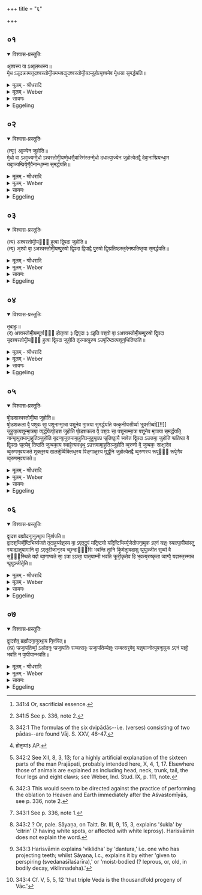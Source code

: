 +++
title = "६"

+++


## ०१


<details open><summary>विश्वास-प्रस्तुतिः</summary>

अ᳘श्वस्य वा ऽआ᳘लब्धस्य॥  
मे᳘ध ऽउ᳘दक्रामत्त᳘दश्वस्तोमी᳘यमभवद्य᳘दश्वस्तोमी᳘यञ्जुहोत्य᳘श्वमेव मे᳘धसा स᳘मर्द्धयति॥
</details>

<details><summary>मूलम् - श्रीधरादि</summary>

अ᳘श्वस्य वा ऽआ᳘लब्धस्य॥  
मे᳘ध ऽउ᳘दक्रामत्त᳘दश्वस्तोमी᳘यमभवद्य᳘दश्वस्तोमी᳘यञ्जुहोत्य᳘श्वमेव मे᳘धसा स᳘मर्द्धयति॥
</details>

<details><summary>मूलम् - Weber</summary>

अ᳘श्वस्य वा आ᳘लब्धस्य॥  
मे᳘ध उ᳘दक्रामत्त᳘दश्वस्तोमी᳘यमभवद्य᳘दश्वस्तोमी᳘यं जुहोत्य᳘श्वमेव मे᳘धसा स᳘मर्धयति॥
</details>

<details><summary>सायणः</summary>

…
</details>

<details><summary>Eggeling</summary>

1. When the horse was slaughtered, the life-sap [^egg_871] went out of it; it became the Aśvastomīya (set of oblations [^egg_872]): when he offers the Aśvastomīya (oblations) he indeed supplies the horse with life-sap.

[^egg_871]: 341:4 Or, sacrificial essence.

[^egg_872]: 341:5 See p. 336, note 2.
</details>


## ०२


<details open><summary>विश्वास-प्रस्तुतिः</summary>

(त्या᳘) आ᳘ज्येन जुहोति॥  
मे᳘धो वा ऽआ᳘ज्यम्मे᳘धो ऽश्वस्तोमी᳘यम्मे᳘धसै᳘वास्मिंस्तन्मे᳘धो दधात्या᳘ज्येन जुहोत्येतद्वै᳘ देवा᳘नाप्प्रियन्धा᳘म यदा᳘ज्यम्प्रिये᳘णै᳘वैनान्धा᳘म्ना स᳘मर्द्धयति॥
</details>

<details><summary>मूलम् - श्रीधरादि</summary>

(त्या᳘) आ᳘ज्येन जुहोति॥  
मे᳘धो वा ऽआ᳘ज्यम्मे᳘धो ऽश्वस्तोमी᳘यम्मे᳘धसै᳘वास्मिंस्तन्मे᳘धो दधात्या᳘ज्येन जुहोत्येतद्वै᳘ देवा᳘नाप्प्रियन्धा᳘म यदा᳘ज्यम्प्रिये᳘णै᳘वैनान्धा᳘म्ना स᳘मर्द्धयति॥
</details>

<details><summary>मूलम् - Weber</summary>

आ᳘ज्येन जुहोति॥  
मे᳘धो वा आ᳘ज्यम् मे᳘धोऽश्वस्तोमी᳘यम् मे᳘धसैॗवास्मिंस्तन्मे᳘धो दधात्या᳘ज्येन जुहोत्येतद्वै᳘ देवा᳘नाम् प्रियं धा᳘म यदा᳘ज्यम् प्रिये᳘णैॗवैनान्धा᳘म्ना स᳘मर्धयति॥
</details>

<details><summary>सायणः</summary>

…
</details>

<details><summary>Eggeling</summary>

2. He performs it with ghee; for ghee is life-sap, and the Aśvastomīya is life-sap: by means of life-sap

he thus puts life-sap into it. He performs with ghee, for that--to wit, ghee--is the favourite resource of the gods: he thus supplies them with their favourite resource.
</details>


## ०३


<details open><summary>विश्वास-प्रस्तुतिः</summary>

(त्य) अश्वस्तोमी᳘यᳫँ᳭ हुत्वा द्वि᳘पदा जुहोति॥  
(त्य᳘) अ᳘श्वो वा᳘ ऽअश्वस्तोमी᳘यम्पु᳘रुषो द्वि᳘पदा द्विपाद्वै पु᳘रुषो द्वि᳘प्प्रतिष्ठस्त᳘देनम्प्रतिष्ठ᳘या स᳘मर्द्धयति॥
</details>

<details><summary>मूलम् - श्रीधरादि</summary>

(त्य) अश्वस्तोमी᳘यᳫँ᳭ हुत्वा द्वि᳘पदा जुहोति॥  
(त्य᳘) अ᳘श्वो वा᳘ ऽअश्वस्तोमी᳘यम्पु᳘रुषो द्वि᳘पदा द्विपाद्वै पु᳘रुषो द्वि᳘प्प्रतिष्ठस्त᳘देनम्प्रतिष्ठ᳘या स᳘मर्द्धयति॥
</details>

<details><summary>मूलम् - Weber</summary>

अश्वस्तोमी᳘यᳫं हुत्वा द्वि᳘पदा जुहोति॥  
अ᳘श्वो वा᳘ अश्वस्तोमी᳘यम् पु᳘रुषो द्वि᳘पदा द्विपाद्वै पु᳘रुषो द्वि᳘प्रतिष्ठस्त᳘देनम् प्रतिष्ठ᳘या स᳘मर्धयति॥
</details>

<details><summary>सायणः</summary>

…
</details>

<details><summary>Eggeling</summary>

3. Having performed the Aśvastomīya (set of) oblations, he offers the Dvipadās [^egg_873]; for the Aśvastomīya is the horse, and the Dvipadā is man, for man is two-footed (dvipād), supported on two (feet): he thus supplies him with a support.

[^egg_873]: 342:1 The formulas of the six dvipādās--i.e. (verses) consisting of two pādas--are found Vāj. S. XXV, 46-47.
</details>


## ०४


<details open><summary>विश्वास-प्रस्तुतिः</summary>

त᳘दाहुः॥  
(र) अश्वस्तोमी᳘यम्पू᳘र्व्वᳫँ᳭ होत᳘व्यां ३ द्विप᳘दा ३ ऽइ᳘ति पश᳘वो वा᳘ ऽअश्वस्तोमी᳘यम्पु᳘रुषो द्वि᳘पदा य᳘दश्वस्तोमी᳘यᳫँ᳭ हुत्वा द्वि᳘पदा जुहो᳘ति त᳘स्मात्पु᳘रुष ऽउप᳘रिष्टात्पशून᳘धितिष्ठति॥
</details>

<details><summary>मूलम् - श्रीधरादि</summary>

त᳘दाहुः॥  
(र) अश्वस्तोमी᳘यम्पू᳘र्व्वᳫँ᳭ होत᳘व्यां ३ द्विप᳘दा ३ ऽइ᳘ति पश᳘वो वा᳘ ऽअश्वस्तोमी᳘यम्पु᳘रुषो द्वि᳘पदा य᳘दश्वस्तोमी᳘यᳫँ᳭ हुत्वा द्वि᳘पदा जुहो᳘ति त᳘स्मात्पु᳘रुष ऽउप᳘रिष्टात्पशून᳘धितिष्ठति॥
</details>

<details><summary>मूलम् - Weber</summary>

त᳘दाहुः॥  
अश्वस्तोमी᳘यम् पू᳘र्वᳫं होतव्यां३ [^wbr_1] द्विप᳘दा३ इ᳘ति पश᳘वो वा᳘ अश्वस्तोमी᳘यम् पु᳘रुषो द्वि᳘पदा य᳘दश्वस्तोमी᳘यᳫं हुत्वा द्वि᳘पदा जुहो᳘ति त᳘स्मात्पु᳘रुष उप᳘रिष्टात्पशूनधितिष्ठति॥  

[^wbr_1]: होत᳘व्यां३ AP.
</details>

<details><summary>सायणः</summary>

…
</details>

<details><summary>Eggeling</summary>

4. Concerning this they say, 'Is the Aśvastomīya to be offered first, or the Dvipadā?' The Aśvastomīya, surely, is cattle, and the Dvipadā is man: inasmuch as he performs the Dvipadās after performing the Aśvastomīya, man subsequently establishes himself amongst cattle.
</details>


## ०५


<details open><summary>विश्वास-प्रस्तुतिः</summary>

षो᳘डशाश्वस्तोमी᳘या जुहोति॥  
षो᳘डशकला वै᳘ पश᳘वः सा᳘ पशूनाम्मा᳘त्रा पशू᳘नेव मा᳘त्रया स᳘मर्द्धयति यत्क᳘नीयसीर्व्वा भू्यसीर्व्वा[[!!]] जुहुया᳘त्पशून्मा᳘त्रया᳘ व्य᳘र्द्धयेत्षो᳘डश जुहोति षो᳘डशकला वै᳘ पश᳘वः सा᳘ पशूनाम्मा᳘त्रा पशू᳘नेव मा᳘त्रया स᳘मर्द्धयति᳘ नान्या᳘मुत्तमामा᳘हुतिञ्जुहोति य᳘दन्या᳘मुत्तमामा᳘हुतिञ्जुहुया᳘त्प्र प्प्र᳘तिष्ठा᳘यै च्यवेत द्वि᳘पदा ऽउत्तमा᳘ जुहोति प्प्रतिष्ठा वै द्वि᳘पदाः प्प्र᳘त्येव᳘ तिष्ठति जुम्बका᳘य स्वाहे᳘त्यवभृथ᳘ ऽउत्तमामा᳘हुतिञ्जुहोति व्व᳘रुणो वै᳘ जुम्बकः᳘ साक्षा᳘देव व्व᳘रुणम᳘वयजते शुक्ल᳘स्य खलते᳘र्व्विक्लिध᳘स्य पिङ्गाक्ष᳘स्य मूर्द्ध᳘नि जुहोत्येतद्वै व्व᳘रुणस्य रूप᳘ᳫँ᳘ रूपे᳘णैव व्व᳘रुणम᳘वयजते॥
</details>

<details><summary>मूलम् - श्रीधरादि</summary>

षो᳘डशाश्वस्तोमी᳘या जुहोति॥  
षो᳘डशकला वै᳘ पश᳘वः सा᳘ पशूनाम्मा᳘त्रा पशू᳘नेव मा᳘त्रया स᳘मर्द्धयति यत्क᳘नीयसीर्व्वा भू्यसीर्व्वा[[!!]] जुहुया᳘त्पशून्मा᳘त्रया᳘ व्य᳘र्द्धयेत्षो᳘डश जुहोति षो᳘डशकला वै᳘ पश᳘वः सा᳘ पशूनाम्मा᳘त्रा पशू᳘नेव मा᳘त्रया स᳘मर्द्धयति᳘ नान्या᳘मुत्तमामा᳘हुतिञ्जुहोति य᳘दन्या᳘मुत्तमामा᳘हुतिञ्जुहुया᳘त्प्र प्प्र᳘तिष्ठा᳘यै च्यवेत द्वि᳘पदा ऽउत्तमा᳘ जुहोति प्प्रतिष्ठा वै द्वि᳘पदाः प्प्र᳘त्येव᳘ तिष्ठति जुम्बका᳘य स्वाहे᳘त्यवभृथ᳘ ऽउत्तमामा᳘हुतिञ्जुहोति व्व᳘रुणो वै᳘ जुम्बकः᳘ साक्षा᳘देव व्व᳘रुणम᳘वयजते शुक्ल᳘स्य खलते᳘र्व्विक्लिध᳘स्य पिङ्गाक्ष᳘स्य मूर्द्ध᳘नि जुहोत्येतद्वै व्व᳘रुणस्य रूप᳘ᳫँ᳘ रूपे᳘णैव व्व᳘रुणम᳘वयजते॥
</details>

<details><summary>मूलम् - Weber</summary>

षो᳘डशाश्वस्तोमी᳘या जुहोति॥  
षो᳘डशकला वै᳘ पश᳘वः सा᳘ पशूनाम् मा᳘त्रा पशू᳘नेन मा᳘त्रया स᳘मर्धयति यत्क᳘नीयसीर्वा भू᳘यसीर्वा जुहुया᳘त्पशून्मा᳘त्रया व्य᳘र्धयेत्षो᳘डश जुहोति षो᳘डशकला वै᳘ पश᳘वः सा᳘ पशूनाम् मा᳘त्रा पशू᳘नेव मा᳘त्रया स᳘मर्धयतिॗ नान्या᳘मुत्तमामा᳘हुतिं जुहोति य᳘दन्या᳘मुत्तमामा᳘हुतिं जुहुया᳘त्प्रतिष्ठा᳘यै च्यवेत द्वि᳘पदा उत्तमा᳘ जुहोति प्रतिष्ठा वै द्वि᳘पदाः प्र᳘त्येव᳘ तिष्ठति जुम्बका᳘य स्वाहे᳘त्यवभृथ᳘ उत्तमामा᳘हुतिं जुहोति व᳘रुणो वै᳘ जुम्बकः᳘ साक्षा᳘देव व᳘रुणम᳘वयजते शुक्ल᳘स्य खलते᳘र्विक्लिधस्य पिङ्गाक्ष᳘स्य मूर्ध᳘नि जुहोत्येतद्वै व᳘रुणस्य रूपं᳘ रूपे᳘णैव व᳘रुणम᳘वयजते॥
</details>

<details><summary>सायणः</summary>

…
</details>

<details><summary>Eggeling</summary>

5. Sixteen Aśvastomīya oblations he performs, for animals (cattle) consist of sixteen parts [^egg_874]: that is the measure of cattle, and he thus supplies cattle with their (right) measure; Were he to offer either less or more, he would deprive cattle of their (right) measure. Sixteen he offers, for cattle consist of sixteen parts: that is the measure of cattle, and he thus supplies cattle with their (right) measure. He offers no other as a final oblation [^egg_875]: were he to offer another as a final oblation, he would lose

[^egg_874]: 342:2 See XII, 8, 3, 13; for a highly artificial explanation of the sixteen parts of the man Prajāpati, probably intended here, X, 4, 1, 17. Elsewhere those of animals are explained as including head, neck, trunk, tail, the four legs and eight claws; see Weber, Ind. Stud. IX, p. 111, note.

[^egg_875]: 342:3 This would seem to be directed against the practice of performing the oblation to Heaven and Earth immediately after the Aśvastomīyās, see p. 336, note 2.

his support. The Dvipadās he offers last, for Dvipadās are a support: he thus finds a support (establishes himself). With, 'To Jumbaka hail!' he offers, at the purificatory bath, the last oblation [^egg_876]; for Jumbaka is Varuṇa: by sacrifice he thus manifestly redeems himself from Varuṇa. He offers it on the head of a white-spotted [^egg_877], baldheaded (man) with protruding teeth [^egg_878] and reddish brown eyes; for that is Varuṇa's form: by (that) form (of his) he thus redeems himself from Varuṇa.

[^egg_876]: 343:1 See p. 336, note 1.

[^egg_877]: 343:2 ? Or, pale. Sāyaṇa, on Taitt. Br. III, 9, 15, 3, explains 'śukla' by 'citrin' (? having white spots, or affected with white leprosy). Harisvāmin does not explain the word.

[^egg_878]: 343:3 Harisvāmin explains 'viklidha' by 'dantura,' i.e. one who has projecting teeth; whilst Sāyaṇa, l.c., explains it by either 'given to perspiring (svedanaśīlaśarīra),' or 'moist-bodied (? leprous, or, old, in bodily decay, viklinnadeha).'
</details>


## ०६


<details open><summary>विश्वास-प्रस्तुतिः</summary>

द्वा᳘दश ब्रह्मौदना᳘नुत्था᳘य नि᳘र्व्वपति॥  
द्वादश᳘भिर्व्वे᳘ष्टिभिर्य्यजते त᳘दाहुर्य्यज्ञ᳘स्य वा᳘ ऽएत᳘द्रूपं यदि᳘ष्टयो यदि᳘ष्टिभिर्य्य᳘जेतोपना᳘मुक ऽएनं यज्ञः᳘ स्यात्पा᳘पीयांस्तु᳘ स्याद्यात᳘यामानि वा᳘ ऽएत᳘दीजान᳘स्य च्छ᳘न्दाᳫँ᳭सि भवन्ति ता᳘नि कि᳘मेता᳘वदाशु प्प्र᳘युञ्जीत स᳘र्व्वा वै स᳘ᳫँ᳘स्थिते यज्ञे व्वा᳘गाप्यते सा᳘ ऽत्रा ऽऽप्ता᳘ यात᳘याम्नी भवति क्रूरी᳘कृतेव हि भ᳘वत्य᳘रुष्कृता व्वाग्वै᳘ यज्ञस्त᳘स्मान्न प्प्र᳘युञ्जीते᳘ति॥
</details>

<details><summary>मूलम् - श्रीधरादि</summary>

द्वा᳘दश ब्रह्मौदना᳘नुत्था᳘य नि᳘र्व्वपति॥  
द्वादश᳘भिर्व्वे᳘ष्टिभिर्य्यजते त᳘दाहुर्य्यज्ञ᳘स्य वा᳘ ऽएत᳘द्रूपं यदि᳘ष्टयो यदि᳘ष्टिभिर्य्य᳘जेतोपना᳘मुक ऽएनं यज्ञः᳘ स्यात्पा᳘पीयांस्तु᳘ स्याद्यात᳘यामानि वा᳘ ऽएत᳘दीजान᳘स्य च्छ᳘न्दाᳫँ᳭सि भवन्ति ता᳘नि कि᳘मेता᳘वदाशु प्प्र᳘युञ्जीत स᳘र्व्वा वै स᳘ᳫँ᳘स्थिते यज्ञे व्वा᳘गाप्यते सा᳘ ऽत्रा ऽऽप्ता᳘ यात᳘याम्नी भवति क्रूरी᳘कृतेव हि भ᳘वत्य᳘रुष्कृता व्वाग्वै᳘ यज्ञस्त᳘स्मान्न प्प्र᳘युञ्जीते᳘ति॥
</details>

<details><summary>मूलम् - Weber</summary>

द्वा᳘दश ब्रह्मौदना᳘नुत्था᳘य नि᳘र्वपति॥  
द्वादश᳘भिर्वे᳘ष्टिभिर्यजते त᳘दाहुर्यज्ञ᳘स्य वा᳘ एत᳘द्रूपं यदि᳘ष्टयो यदि᳘ष्टिभिर्य᳘जेतोपना᳘मुक एनं यज्ञः᳘ स्यात्पा᳘पीयांस्तु᳘ स्याद्यात᳘यामानि वा᳘ एत᳘दीजान᳘स्य छ᳘न्दांसि भवन्ति ता᳘नि कि᳘मेता᳘वदाशु प्र᳘युञ्जीत स᳘र्वा वै स᳘ᳫं᳘स्थिते यज्ञे वा᳘गाप्यते सा᳘त्राप्ता यात᳘याम्नी भवति क्रूरी᳘कृतेव हि भ᳘वत्य᳘रुष्कृता वाग्वै᳘ यज्ञस्त᳘स्मान्न प्र᳘युञ्जीते᳘ति॥
</details>

<details><summary>सायणः</summary>

…
</details>

<details><summary>Eggeling</summary>

6. Having stepped out (of the water) he prepares twelve messes of cooked rice for the priests, or performs twelve ishṭis. Concerning this they say, 'These to wit, ishṭis--are a form of sacrifice: were he to perform ishṭis, the sacrifice would be ready to incline towards him; but he would become the worse for it, for, surely, of exhausted strength now are the metres (offering formulas) of him who has performed the Soma-sacrifice;--how could he make use of them so soon? For when the sacrifice is complete, Vāc (speech and sacred writ [^egg_879]) is wholly gained, and, being gained, it now is exhausted in strength, and, as it were, wounded and mangled; but sacrifice is speech: hence he should not make use of it.'

[^egg_879]: 343:4 Cf. V, 5, 5, 12 'that triple Veda is the thousandfold progeny of Vāc.'
</details>


## ०७


<details open><summary>विश्वास-प्रस्तुतिः</summary>

द्वा᳘दशैव᳘ ब्रह्मौदना᳘नुत्था᳘य नि᳘र्व्वपेत्॥  
(त्प्र) प्प्रजा᳘पतिर्व्वा᳘ ऽओदनः᳘ प्प्रजा᳘पतिः सम्वत्सरः᳘ प्प्रजा᳘पतिर्य्यज्ञः᳘ सम्वत्सर᳘मेव᳘ यज्ञ᳘माप्नोत्युपना᳘मुक ऽएनं यज्ञो᳘ भवति न पा᳘पीयान्भवति॥
</details>

<details><summary>मूलम् - श्रीधरादि</summary>

द्वा᳘दशैव᳘ ब्रह्मौदना᳘नुत्था᳘य नि᳘र्व्वपेत्॥  
(त्प्र) प्प्रजा᳘पतिर्व्वा᳘ ऽओदनः᳘ प्प्रजा᳘पतिः सम्वत्सरः᳘ प्प्रजा᳘पतिर्य्यज्ञः᳘ सम्वत्सर᳘मेव᳘ यज्ञ᳘माप्नोत्युपना᳘मुक ऽएनं यज्ञो᳘ भवति न पा᳘पीयान्भवति॥
</details>

<details><summary>मूलम् - Weber</summary>

द्वा᳘दशैव᳘ ब्रह्मौदना᳘नुत्था᳘य नि᳘र्वपेत्॥  
प्रजा᳘पतिर्वा᳘ ओदनः᳘ प्रजा᳘पतिः संवत्सरः᳘ प्रजा᳘पतिर्यज्ञः᳘ संवत्सर᳘मेव᳘ यज्ञ᳘माप्नोत्युपना᳘मुक एनं यज्ञो᳘ भवति न पा᳘पीयान्भवति॥
</details>

<details><summary>सायणः</summary>

…
</details>

<details><summary>Eggeling</summary>

7. Having stepped out (of the water) he should certainly prepare twelve messes of rice for the priests; for cooked rice is Prajāpati, and Prajāpati is the year, Prajāpati is the sacrifice: it is the year, the sacrifice, he thus gains, and the sacrifice becomes ready to incline towards him, and he does not become the worse for it.
</details>

